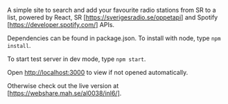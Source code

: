 A simple site to search and add your favourite radio stations from SR to a list, powered by React, SR [https://sverigesradio.se/oppetapi] and Spotify [https://developer.spotify.com/] APIs.  

Dependencies can be found in package.json. To install with node, type `npm install`.

To start test server in dev mode, type `npm start`.

Open [http://localhost:3000](http://localhost:3000) to view if not opened automatically.

Otherwise check out the live version at [https://webshare.mah.se/al0038/inl6/].
